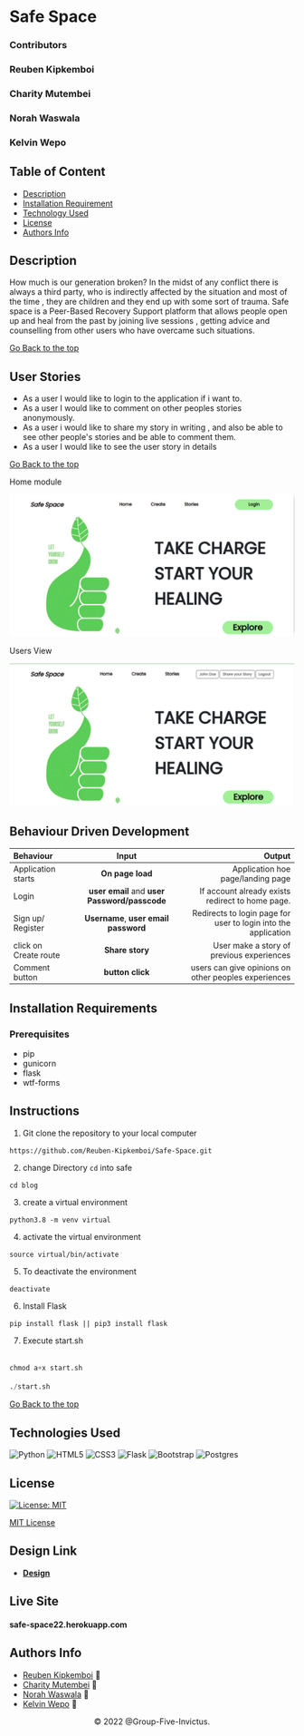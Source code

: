 # Safe Space

### Contributors

### Reuben Kipkemboi
### Charity Mutembei
### Norah Waswala
### Kelvin Wepo

## Table of Content

+ [Description](#description)
+ [Installation Requirement](#installation-requirements)
+ [Technology Used](#technologies-used)
+ [License](#license)
+ [Authors Info](#authors-info)

## Description
How much is our generation broken? In the midst of any conflict there is  always a third party,   who is indirectly affected by the situation and most  of the time , they are children and they end up with some sort of trauma. Safe space is a Peer-Based Recovery Support platform that allows people  open up and heal from the past by joining live sessions , getting advice  and counselling  from other users who have overcame such situations.

[Go Back to the top](#safe-space)


## User Stories

- As a user I would like to login to the application if i want to.
- As a user I would like to comment on other peoples stories anonymously.
- As a user i would like to share my story in writing , and also be able to see other people's stories and be able to comment them.
- As a user I would like to see the user story in details

[Go Back to the top](##safe-space)

Home module

![Home page](./app/static/images/home1.png)

Users View

![logged in User](./app/static/images/logged.png)


## Behaviour Driven Development
| Behaviour | Input | Output |
| :---------------- | :---------------: | ------------------: |
| Application starts | **On page load** | Application hoe page/landing page |
| Login| **user email** and **user Password/passcode** | If account already exists redirect to home page. |
| Sign up/ Register | **Username**, **user email** **password** | Redirects to login page for user to login into the application|
| click on Create route | **Share story** | User make a story of previous experiences|
| Comment button | **button click** | users can give opinions on other peoples experiences|

## Installation Requirements

### Prerequisites

- pip
- gunicorn
- flask
- wtf-forms

## Instructions

1) Git clone the repository to your local computer
```
https://github.com/Reuben-Kipkemboi/Safe-Space.git
```
2. change Directory `cd` into safe

```
cd blog
```
3. create a virtual environment

```
python3.8 -m venv virtual
```
4. activate the virtual environment 
```
source virtual/bin/activate

```
5. To deactivate the environment

```
deactivate
```

6. Install Flask

```
pip install flask || pip3 install flask
```
7. Execute start.sh

```python

chmod a+x start.sh

./start.sh

```

[Go Back to the top](##safe-space)


## Technologies Used

![Python](https://img.shields.io/badge/python-3670A0?style=for-the-badge&logo=python&logoColor=ffdd54)
![HTML5](https://img.shields.io/badge/html5-%23E34F26.svg?style=for-the-badge&logo=html5&logoColor=white)
![CSS3](https://img.shields.io/badge/css3-%231572B6.svg?style=for-the-badge&logo=css3&logoColor=white)
![Flask](https://img.shields.io/badge/flask-%23000.svg?style=for-the-badge&logo=flask&logoColor=white)
![Bootstrap](https://img.shields.io/badge/bootstrap-%23563D7C.svg?style=for-the-badge&logo=bootstrap&logoColor=white)
![Postgres](https://img.shields.io/badge/postgres-%23316192.svg?style=for-the-badge&logo=postgresql&logoColor=white)

## License
[![License: MIT](https://img.shields.io/badge/License-MIT-yellow.svg)](https://opensource.org/licenses/MIT)

[MIT License](LICENSE)

## Design Link
* **[Design](https://www.figma.com/file/pWbQO9a7W4LvFM6ArLdQhW/Safe-Space?node-id=0%3A1)**

## Live Site
#### safe-space22.herokuapp.com

## Authors Info

* [Reuben Kipkemboi](https://gmail.com) :email: 
* [Charity Mutembei](https://gmail.com) :email:
* [Norah Waswala](https://gmail.com) :email:
* [Kelvin Wepo](https://gmail.com) :email:


<p align = "center">
    &copy; 2022 @Group-Five-Invictus.
</p>